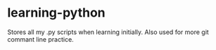 # learning-python
Stores all my .py scripts when learning initially. Also used for more git commant line practice.
